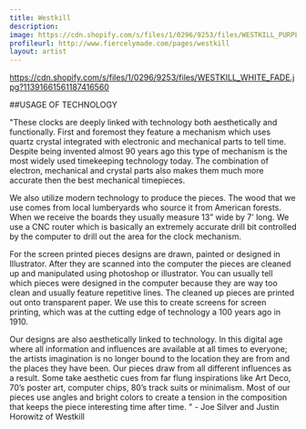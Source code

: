 ```yaml
---
title: Westkill
description: 
image: https://cdn.shopify.com/s/files/1/0296/9253/files/WESTKILL_PURPLE_FADE.jpg?11391661561187416560
profileurl: http://www.fiercelymade.com/pages/westkill
layout: artist
---
```

https://cdn.shopify.com/s/files/1/0296/9253/files/WESTKILL_WHITE_FADE.jpg?11391661561187416560

##USAGE OF TECHNOLOGY

"These clocks are deeply linked with technology both aesthetically and functionally. First and foremost they feature a mechanism which uses quartz crystal integrated with electronic and mechanical parts to tell time. Despite being invented almost 90 years ago this type of mechanism is the most widely used timekeeping technology today. The combination of electron, mechanical and crystal parts also makes them much more accurate then the best mechanical timepieces. 

We also utilize modern technology to produce the pieces. The wood that we use comes from local lumberyards who source it from American forests. When we receive the boards they usually measure 13” wide by 7’ long. We use a CNC router which is basically an extremely accurate drill bit controlled by the computer to drill out the area for the clock mechanism. 

For the screen printed pieces designs are drawn, painted or designed in Illustrator. After they are scanned into the computer the pieces are cleaned up and manipulated using photoshop or illustrator. You can usually tell which pieces were designed in the computer because they are way too clean and usually feature repetitive lines. The cleaned up pieces are printed out onto transparent paper. We use this to create screens for screen printing, which was at the cutting edge of technology a 100 years ago in 1910. 

Our designs are also aesthetically linked to technology. In this digital age where all information and influences are available at all times to everyone; the artists imagination is no longer bound to the location they are from and the places they have been. Our pieces draw from all different influences as a result. Some take aesthetic cues from far flung inspirations like Art Deco, 70’s poster art, computer chips, 80’s track suits or minimalism. Most of our pieces use angles and bright colors to create a tension in the composition that keeps the piece interesting time after time. " - Joe Silver and Justin Horowitz of Westkill
